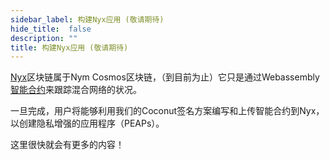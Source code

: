 ```yaml
---
sidebar_label: 构建Nyx应用 (敬请期待)
hide_title:  false
description: ""
title: 构建Nyx应用 (敬请期待)
---
```


[Nyx](https://blog.nymtech.net/nym-now-supports-smart-contracts-2186da46bc7f)区块链属于Nym Cosmos区块链，（到目前为止）它只是通过Webassembly[智能合约](https://github.com/nymtech/nym/tree/develop/contracts)来跟踪混合网络的状况。

一旦完成，用户将能够利用我们的Coconut签名方案编写和上传智能合约到Nyx，以创建隐私增强的应用程序（PEAPs）。

这里很快就会有更多的内容！